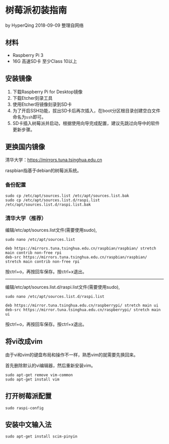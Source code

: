 # 树莓派初装指南

by HyperQing 2018-09-09 整理自网络

## 材料

- Raspberry Pi 3
- 16G 高速SD卡 至少Class 10以上

## 安装镜像

1. 下载Raspberry Pi for Desktop镜像
2. 下载Etcher刻录工具
3. 使用Etcher将镜像刻录到SD卡
4. 为了开启SSH功能，拔出SD卡后再次插入，在boot分区根目录创建空白文件命名为`ssh`即可。
5. SD卡插入树莓派并启动，根据使用向导完成配置，建议先跳过向导中的软件更新步骤。

## 更换国内镜像

清华大学：https://mirrors.tuna.tsinghua.edu.cn

raspbian指基于debian的树莓派系统。

### 备份配置

```
sudo cp /etc/apt/sources.list /etc/apt/sources.list.bak
sudo cp /etc/apt/sources.list.d/raspi.list /etc/apt/sources.list.d/raspi.list.bak
```

### 清华大学（推荐）

编辑/etc/apt/sources.list文件(需要使用sudo),
```
sudo nano /etc/apt/sources.list
```

```
deb https://mirrors.tuna.tsinghua.edu.cn/raspbian/raspbian/ stretch main contrib non-free rpi
deb-src https://mirrors.tuna.tsinghua.edu.cn/raspbian/raspbian/ stretch main contrib non-free rpi
```
按ctrl+o，再按回车保存。按ctrl+x退出。

------

编辑/etc/apt/sources.list.d/raspi.list文件(需要使用sudo),
```
sudo nano /etc/apt/sources.list.d/raspi.list
```

```
deb https://mirror.tuna.tsinghua.edu.cn/raspberrypi/ stretch main ui
deb-src https://mirror.tuna.tsinghua.edu.cn/raspberrypi/ stretch main ui
```
按ctrl+o，再按回车保存。按ctrl+x退出。

## 将vi改成vim

由于vi和vim的键盘布局和操作不一样，熟悉vim的就需要先换回来。

首先删除默认的vi编辑器，然后重新安装vim。
```
sudo apt-get remove vim-common
sudo apt-get install vim
```

## 打开树莓派配置

```
sudo raspi-config
```

## 安装中文输入法

```
sudo apt-get install scim-pinyin
```

